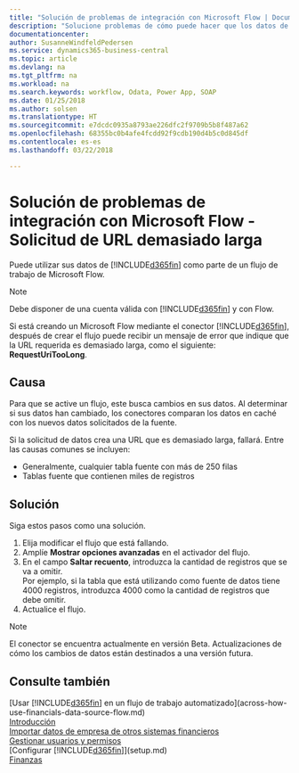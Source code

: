 ```yaml
---
title: "Solución de problemas de integración con Microsoft Flow | Documentos de Microsoft"
description: "Solucione problemas de cómo puede hacer que los datos de Financials estén disponibles como un origen de datos y especificar una URL de OData de sus servicios web para generar un flujo de trabajo automatizado."
documentationcenter: 
author: SusanneWindfeldPedersen
ms.service: dynamics365-business-central
ms.topic: article
ms.devlang: na
ms.tgt_pltfrm: na
ms.workload: na
ms.search.keywords: workflow, Odata, Power App, SOAP
ms.date: 01/25/2018
ms.author: solsen
ms.translationtype: HT
ms.sourcegitcommit: e7dcdc0935a8793ae226dfc2f9709b5b8f487a62
ms.openlocfilehash: 68355bc0b4afe4fcdd92f9cdb190d4b5c0d845df
ms.contentlocale: es-es
ms.lasthandoff: 03/22/2018

---
```

# <a name="troubleshooting-integration-with-microsoft-flow---request-url-too-long"></a>Solución de problemas de integración con Microsoft Flow - Solicitud de URL demasiado larga
Puede utilizar sus datos de [!INCLUDE[d365fin](includes/d365fin_md.md)] como parte de un flujo de trabajo de Microsoft Flow.  

> [!NOTE]  
>   Debe disponer de una cuenta válida con [!INCLUDE[d365fin](includes/d365fin_md.md)] y con Flow.  

Si está creando un Microsoft Flow mediante el conector [!INCLUDE[d365fin](includes/d365fin_md.md)], después de crear el flujo puede recibir un mensaje de error que indique que la URL requerida es demasiado larga, como el siguiente: **RequestUriTooLong**.

## <a name="cause"></a>Causa
Para que se active un flujo, este busca cambios en sus datos. Al determinar si sus datos han cambiado, los conectores comparan los datos en caché con los nuevos datos solicitados de la fuente.  

Si la solicitud de datos crea una URL que es demasiado larga, fallará. Entre las causas comunes se incluyen:
- Generalmente, cualquier tabla fuente con más de 250 filas
- Tablas fuente que contienen miles de registros

## <a name="workaround"></a>Solución
Siga estos pasos como una solución.
1. Elija modificar el flujo que está fallando.
2. Amplíe **Mostrar opciones avanzadas** en el activador del flujo.
3. En el campo **Saltar recuento**, introduzca la cantidad de registros que se va a omitir.  
Por ejemplo, si la tabla que está utilizando como fuente de datos tiene 4000 registros, introduzca 4000 como la cantidad de registros que debe omitir.
4. Actualice el flujo.

> [!NOTE]  
> El conector se encuentra actualmente en versión Beta. Actualizaciones de cómo los cambios de datos están destinados a una versión futura.


## <a name="see-also"></a>Consulte también
[Usar [!INCLUDE[d365fin](includes/d365fin_md.md)] en un flujo de trabajo automatizado](across-how-use-financials-data-source-flow.md)  
[Introducción](product-get-started.md)  
[Importar datos de empresa de otros sistemas financieros](upload-data.md)  
[Gestionar usuarios y permisos](ui-how-users-permissions.md)    
[Configurar [!INCLUDE[d365fin](includes/d365fin_md.md)]](setup.md)  
[Finanzas](finance.md)  

